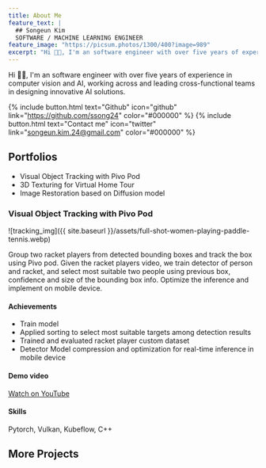 ```yaml
---
title: About Me
feature_text: |
  ## Songeun Kim
  SOFTWARE / MACHINE LEARNING ENGINEER
feature_image: "https://picsum.photos/1300/400?image=989"
excerpt: "Hi 👋🏼, I'm an software engineer with over five years of experience in computer vision and AI, experienced in both, working across and leading cross-functional teams in designing innovative AI solutions, authoring influential research, and advancing the field through both academic and practical applications."
---
```

Hi 👋🏼, I'm an software engineer with over five years of experience in computer vision and AI, working across and leading cross-functional teams in designing innovative AI solutions.

{% include button.html text="Github" icon="github" link="https://github.com/ssong24" color="#000000" %} {% include button.html text="Contact me" icon="twitter" link="songeun.kim.24@gmail.com" color="#000000" %} 


## Portfolios

- Visual Object Tracking with Pivo Pod
- 3D Texturing for Virtual Home Tour
- Image Restoration based on Diffusion model 


### Visual Object Tracking with Pivo Pod


![tracking_img]({{ site.baseurl }}/assets/full-shot-women-playing-paddle-tennis.webp)

Group two racket players from detected bounding boxes and track the box using Pivo pod. Given the racket players video, we train detector of person and racket, and select most suitable two people using previous box, confidence and size of the bounding box info. Optimize the inference and implement on mobile device. 

#### Achievements
 - Train model 
 - Applied sorting to select most suitable targets among detection results
 - Trained and evaluated racket player custom dataset
 - Detector Model compression and optimization for real-time inference in mobile device


#### Demo video
[Watch on YouTube](https://www.youtube.com/watch?v=jGfMteI-SVg)

#### Skills
Pytorch, Vulkan, Kubeflow, C++

## More Projects

